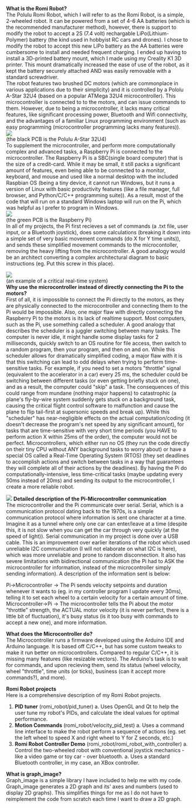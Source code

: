 **What is the Romi Robot?**  
    The Polulu Romi Robot, which I will refer to as the Romi Robot, is a simple, 2-wheeled robot. It can be powered from a set of 4-6
AA batteries (which is the recommended manufacturer method), however, there is support to modify the robot to accept a 2S (7.4 volt) rechargable LiPo(Lithium-Polymer) battery (the kind used in hobbyist RC cars and drones). I chose to modify the robot to accept this new LiPo battery as the AA batteries were cumbersome to install and needed frequent charging. I ended up having to install a 3D-printed battery mount, which I made using my Creality K1 3D printer. This mount dramatically increased the ease of use of the robot, as it kept the battery securely attached AND was easily removable with a standard screwdriver.  
    The robot features two brushed DC motors (which are commonplace in various applications due to their simplicity) and it is 
controlled by a Pololu A-Star 32U4 (based on a popular ATMega 32U4 microcontroller). This microcontroller is connected to to the motors, and can issue commands to them. However, due to being a microcontroller, it lacks many critical features, like significant processing power, Bluetooth and Wifi connectivity, and the advantages of a familiar Linux programming environment (such as easy programming (microcontroller programming lacks many features)).  
![](https://a.pololu-files.com/picture/0J11109.1200x600.jpg?941cfd35ed2641cf22f5120ca7176958)  
(the black PCB is the Polulu A-Star 32U4)  
    To supplement the microcontroller, and perform more computationally complex and advanced tasks, a Raspberry Pi is connected to the 
microcontroller. The Raspberry Pi is a SBC(single board computer) that is the size of a credit-card. While it may be small, it still packs a significant amount of features, even being able to be connected to a monitor, keyboard, and mouse and used like a normal desktop with the included Raspbian OS (being a tiny device, it cannot run Windows, but it runs a version of Linux with basic productivity features (like a file manager, full browser, and Python/C/C++ programming suite)). As a result, most of the code that will run on a standard Windows laptop will run on the Pi, which was helpful as I prefer to program in Windows.  
![](https://a.pololu-files.com/picture/0J9406.600x480.jpg?5fdb7348a15ae23dc870aee4e1fe0041)  
(the green PCB is the Raspberry Pi)  
    In all of my projects, the Pi first recieves a set of commands (a .txt file, user input, or a Bluetooth joystick), does some 
calculations (breaking it down into a simple set of very basic movement commands (do X for Y time units)), and sends these simplified movement commands to the microcontoller, removing the heavy lifting from the microcontroller. A good analogy would be an architect converting a complex architectural diagram to basic instructions (eg. Put this screw in this place).  

![](https://upload.wikimedia.org/wikipedia/commons/thumb/d/d3/Airbus-319-cockpit.jpg/330px-Airbus-319-cockpit.jpg)  
(an example of a critical real-time system)  
**Why use the microcontroller instead of directly connecting the Pi to the motors?**  
    First of all, it is impossible to connect the Pi directly to the motors, as they are physically connected to the microcontroller
and connecting them to the Pi would be impossible. Also, one major flaw with directly connecting the Raspberry Pi to the motors is its lack of realtime support. Most computers, such as the Pi, use something called a scheduler. A good analogy that describes the scheduler is a juggler switching between many tasks. The computer is never idle, it might handle some display tasks for 2 milliseconds, quickly switch to an OS routine for file access, then switch to a random program, then your program, and then on and on. While this scheduler allows for dramatically simplified coding, a major flaw with it is that this switching can lead to odd delays when trying to perform time-sensitive tasks. For example, if you need to set a motors "throttle" signal (equivalent to the accelerator in a car) every 25 ms, the scheduler could be switching between different tasks (or even getting briefly stuck on one), and as a result, the computer could "skip" a task. The consequences of this could range from mundane (nothing major happens) to catastrophic (a plane's fly-by-wire system suddenly gets stuck on a background task, causing the critical flight control software to malfunction and cause the plane to flip tail-first at supersonic speeds and break up). While this "scheduler" has near-negligible effects on the actual computation/coding (it doesn't decrease the program's net speed by any significant amount), for tasks that are time-sensitive with very short time periods (you HAVE to perform action X within 25ms of the order), the computer would not be perfect. Microcontrollers, which either run no OS (they run the code directly on their tiny CPU without ANY background tasks to worry about) or have a special OS called a Real-Time Operating System (RTOS) (they set deadlines to accomplish actions and switch between tasks in a way that guarantees they will complete all of their actions by the deadlines). By having the Pi do computationally-intensive, less time-critical tasks (maybe updating every 50ms instead of 20ms) and sending its output to the microcontroller, I create a more reliable robot.

![](https://www.electricaltechnology.org/wp-content/uploads/2020/05/Serial-Communication.png)
**Detailed description of the Pi-Microcontroller communication**  
    The microcontroller and the Pi communicate over serial. Serial, which is a communication protocol dating back to the 1970s, is a
simple communication protocol where information is sent one character at a time. Imagine it as a tunnel where only one car can enter/leave at a time (despite this, it is not slow when you can get the car through very quickly (at the speed of light)). Serial communication in my project is done over a USB cable. This is an improvement over earlier iterations of the robot which used unreliable I2C communication (I will not elaborate on what I2C is here), which was more unreliable and prone to random disconnection. It also has severe limitations with bidirectional communication (the Pi had to ASK the microcontroller for information, instead of the microcontroller simply sending information). A description of the information sent is below:  

Pi->Microcontroller -> The Pi sends velocity setpoints and duration whenever it wants to (eg. in my controller program I update every 30ms), telling it to set each wheel to a certain velocity for a certain amount of time.  
Microcontroller->Pi -> The microcontroller tells the Pi about the motor "throttle" strength, the ACTUAL motor velocity (it is never perfect, there is a little bit of fluctuation), it's busy status (is it too busy with commands to accept a new one), and more information.

**What does the Microcontroller do?**  
    The Microcontroller runs a firmware developed using the Arduino IDE and Arduino language. It is based off C/C++, but has some 
custom tweaks to make it run better on microcontrollers. Compared to regular C/C++, it is missing many features (like resizable vectors). The Arduino's task is to wait for commands, and upon recieving them, send its status (wheel velocity, wheel "throttle", time units (or ticks), business (can it accept more commands?), and more).  

**Romi Robot projects**  
Here is a comprehensive description of my Romi Robot projects.
1. **PID tuner** (romi_robot/pid_tuner)
    a. Uses OpenGL and Qt to help the user tune my robot's PIDs, and calculate the ideal values for optimal performance.
2. **Motion Commands** (romi_robot/velocity_pid_test)
    a. Uses a command line interface to make the robot perform a sequence of actions (eg. set the left wheel to speed X and right wheel to Y for Z seconds, etc.)
3. **Romi Robot Controller Demo** (romi_robot/romi_robot_with_controller)
    a. Control the two-wheeled robot with conventional joystick mechanics - like a video game or toy car - over bluetooth.
        a. Uses a standard Bluetooth controller, in my case, an XBox controller.

**What is graph_image?**  
    Graph_image is a simple library I have included to help me with my code. Graph_image generates a 2D graph and its' axes and numbers
(used to display 2D graphs). This simplifies things for me as I do not have to reimplement the code from scratch each time I want to draw a 2D graph.